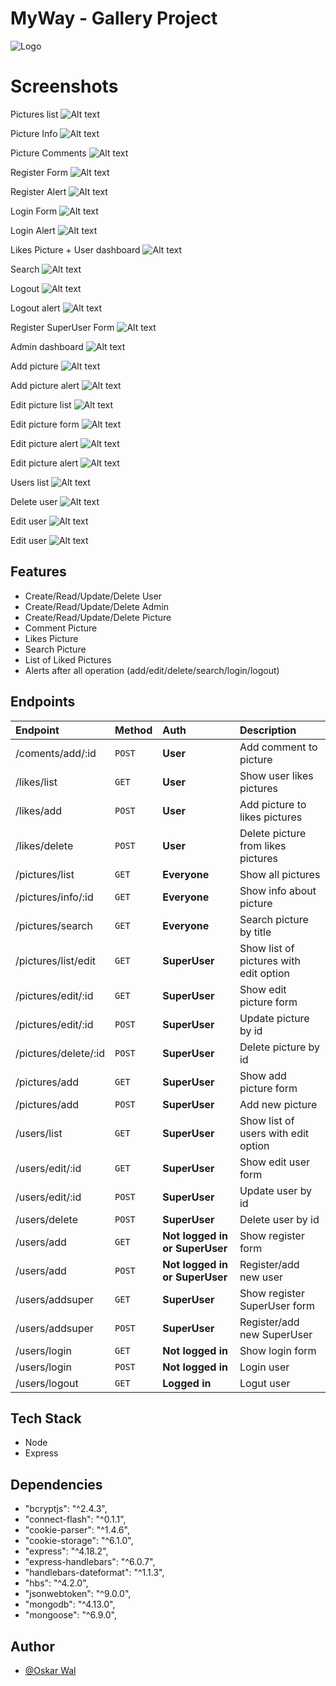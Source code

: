 
# MyWay - Gallery Project

![Logo](https://i.imgur.com/KejfKMV.png)





# Screenshots
Pictures list
![Alt text](screenshots/pictures_list.PNG?raw=true "Title")

Picture Info 
![Alt text](screenshots/picture_info.PNG?raw=true "Title")

Picture Comments
![Alt text](screenshots/comments.PNG?raw=true "Title")

Register Form
![Alt text](screenshots/register_form.PNG?raw=true "Title")

Register Alert
![Alt text](screenshots/register_alert.PNG?raw=true "Title")

Login Form
![Alt text](screenshots/login_form.PNG?raw=true "Title")

Login Alert
![Alt text](screenshots/loggedin.PNG?raw=true "Title")

Likes Picture + User dashboard
![Alt text](screenshots/likes_pictures.PNG?raw=true "Title")

Search
![Alt text](screenshots/search.PNG?raw=true "Title")

Logout
![Alt text](screenshots/logout.PNG?raw=true "Title")

Logout alert
![Alt text](screenshots/logout_alert.PNG?raw=true "Title")

Register SuperUser Form
![Alt text](screenshots/createadmin.PNG?raw=true "Title")

Admin dashboard
![Alt text](screenshots/adminfuncions.PNG?raw=true "Title")

Add picture
![Alt text](screenshots/addphoto.PNG?raw=true "Title")

Add picture alert
![Alt text](screenshots/add_photo_alert.PNG?raw=true "Title")

Edit picture list
![Alt text](screenshots/edit_list.PNG?raw=true "Title")

Edit picture form
![Alt text](screenshots/edit_picture.PNG?raw=true "Title")

Edit picture alert
![Alt text](screenshots/alert_edit.PNG?raw=true "Title")

Edit picture alert
![Alt text](screenshots/alert_edit.PNG?raw=true "Title")

Users list
![Alt text](screenshots/user_list.PNG?raw=true "Title")

Delete user
![Alt text](screenshots/delete_user_alert.PNG?raw=true "Title")

Edit user
![Alt text](screenshots/edit_user.PNG?raw=true "Title")

Edit user
![Alt text](screenshots/edit_user_alert.PNG?raw=true "Title")




## Features
- Create/Read/Update/Delete User
- Create/Read/Update/Delete Admin
- Create/Read/Update/Delete Picture
- Comment Picture
- Likes Picture
- Search Picture
- List of Liked Pictures
- Alerts after all operation (add/edit/delete/search/login/logout)


## Endpoints

| Endpoint            | Method | Auth                          |Description                        |
| :------------------ | :------| :-----------------------------|:-------------------------         |
|  /coments/add/:id   | `POST` | **User**                      |Add comment to picture             |
| /likes/list         | `GET`  | **User**                      |Show user likes pictures           |
| /likes/add          | `POST` | **User**                      |Add picture to likes pictures      |
| /likes/delete       | `POST` | **User**                      |Delete picture from likes pictures |
| /pictures/list      | `GET`  | **Everyone**                  |Show all pictures                  |
| /pictures/info/:id  | `GET`  | **Everyone**                  |Show info about picture            |
| /pictures/search    | `GET`  | **Everyone**                  |Search picture by title            |
| /pictures/list/edit | `GET`  | **SuperUser**                 |Show list of pictures with edit option  |
| /pictures/edit/:id  | `GET`  | **SuperUser**                 |Show edit picture form             |
| /pictures/edit/:id  | `POST` | **SuperUser**                 |Update picture by id               |
| /pictures/delete/:id| `POST` | **SuperUser**                 |Delete picture by id               |
| /pictures/add       | `GET`  | **SuperUser**                 |Show add picture form              |
| /pictures/add       | `POST` | **SuperUser**                 |Add new picture                    |
| /users/list         | `GET`  | **SuperUser**                 |Show list of users with edit option|
| /users/edit/:id     | `GET`  | **SuperUser**                 |Show edit user form                |
| /users/edit/:id     | `POST` | **SuperUser**                 |Update user by id                  |
| /users/delete       | `POST` | **SuperUser**                 |Delete user by id                  |
| /users/add          | `GET`  | **Not logged in or SuperUser**|Show register form                 |
| /users/add          | `POST` | **Not logged in or SuperUser**|Register/add new user              |
| /users/addsuper     | `GET`  | **SuperUser**                 |Show register SuperUser form       |
| /users/addsuper     | `POST` | **SuperUser**                 |Register/add new SuperUser         |
| /users/login        | `GET`  | **Not logged in**             |Show login form                    |
| /users/login        | `POST` | **Not logged in**             |Login user                         |
| /users/logout       | `GET`  | **Logged in**                 |Logut user                         |

## Tech Stack
- Node
- Express
## Dependencies
- "bcryptjs": "^2.4.3",
- "connect-flash": "^0.1.1",
- "cookie-parser": "^1.4.6",
- "cookie-storage": "^6.1.0",
- "express": "^4.18.2",
- "express-handlebars": "^6.0.7",
- "handlebars-dateformat": "^1.1.3",
- "hbs": "^4.2.0",
- "jsonwebtoken": "^9.0.0",
- "mongodb": "^4.13.0",
- "mongoose": "^6.9.0",




## Author

- [@Oskar Wal](https://github.com/Ozi17)

